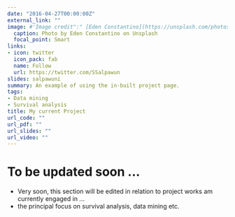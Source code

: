 ```yaml
---
date: "2016-04-27T00:00:00Z"
external_link: ""
image: #'Image credit":" [Eden Constantino](https://unsplash.com/photos/OXmym9cuaEY)'
  caption: Photo by Eden Constantino on Unsplash
  focal_point: Smart
links:
- icon: twitter
  icon_pack: fab
  name: Follow
  url: https://twitter.com/SSalpawun
slides: salpawuni
summary: An example of using the in-built project page.
tags:
- Data mining
- Survival analysis
title: My current Project
url_code: ""
url_pdf: ""
url_slides: ""
url_video: ""
---
```

# To be updated soon ...

- Very soon, this section will be edited in relation to project works am currently engaged in ...
- the principal focus on survival analysis, data mining etc.
